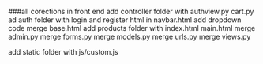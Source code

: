 ###all corections in front end
add controller folder with authview.py cart.py
ad auth folder with login and register html
in navbar.html add dropdown code
merge base.html
add products folder with index.html
main.html
merge admin.py
merge forms.py
merge models.py
merge urls.py
merge views.py

add static folder with js/custom.js
